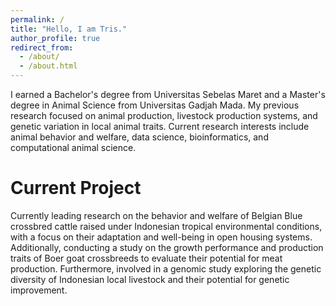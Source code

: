 ```yaml
---
permalink: /
title: "Hello, I am Tris."
author_profile: true
redirect_from: 
  - /about/
  - /about.html
---
```


I earned a Bachelor's degree from Universitas Sebelas Maret and a Master's degree in Animal Science from Universitas Gadjah Mada. My previous research focused on animal production, livestock production systems, and genetic variation in local animal traits. Current research interests include animal behavior and welfare, data science, bioinformatics, and computational animal science.

Current Project
======
Currently leading research on the behavior and welfare of Belgian Blue crossbred cattle raised under Indonesian tropical environmental conditions, with a focus on their adaptation and well-being in open housing systems. Additionally, conducting a study on the growth performance and production traits of Boer goat crossbreeds to evaluate their potential for meat production. Furthermore, involved in a genomic study exploring the genetic diversity of Indonesian local livestock and their potential for genetic improvement. 
